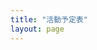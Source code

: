 ```yaml
---
title: "活動予定表"
layout: page
---
```


  <head>
    <meta charset='utf-8' />
    <meta name=”robots” content=”noindex”>
    <link href='assets/css/fullcalendar/main.css' rel='stylesheet' />
    <script src='assets/javascripts/fullcalendar/main.js'></script>
    <script src='assets/javascripts/fullcalendar/locales/ja.js'></script>
    <script>

        function AutoLink(str) {
            var regexp_url = /((h?)(ttps?:\/\/[a-zA-Z0-9.\-_@:/~?%&;=+#',()*!]+))/g; // ']))/;
            var regexp_makeLink = function(all, url, h, href) {
                return '<a href="h' + href + '">' + url + '</a>';
            }
            return str.replace(regexp_url, regexp_makeLink);
        }


      document.addEventListener('DOMContentLoaded', function() {
      var calendarEl = document.getElementById('calendar');

      let calendar = new FullCalendar.Calendar(calendarEl, {

      contentHeight: 'auto',
      initialView: 'listMonth',
      themeSystem: 'bootstrap',
      locale: 'ja',
      dayCellContent: function(e) {
        e.dayNumberText = e.dayNumberText.replace('日', '');
      },

      headerToolbar: {
        left: "prev",
        center: "title",
        right: "next"
      },

      
      buttonText: {
        next: '>',
        prev: '<'
      },

      views: {
        listMonth: {
          listDayFormat: { day: 'numeric', weekday: 'narrow' },
          listDaySideFormat: false
        }
      },

      navLinks: false,
      businessHours: true,
      editable: false,


        googleCalendarApiKey: 'AIzaSyAbxROeLBWbK9xs7VGm26Ql2JjpU2VONu0',
        eventSources: [
        {
          googleCalendarId: '57kunjloinh68h73hug19l4tjg@group.calendar.google.com'
        }
        ],

        eventClick: function(info) {
          let location = "";
          let description = "";
          if ( info.event.extendedProps.location !== undefined ) {
               location = info.event.extendedProps.location;
          }
          if ( info.event.extendedProps.description !== undefined ) {
               description = info.event.extendedProps.description;
          }
          alert('件名：' + info.event.title + '\n' + '場所：' + location + '\n' + '詳細：' + description );
          info.jsEvent.preventDefault();
         if (info.event.url) {
         }
        },


      });

        calendar.render();
      });

    </script>
  </head>
  <body>
    <div id='calendar'></div>
  </body>
